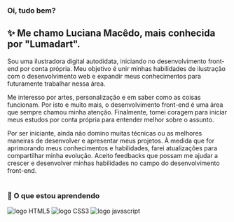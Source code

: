 

### Oi, tudo bem?
## ✨ Me chamo Luciana Macêdo, mais conhecida por "Lumadart".
Sou uma ilustradora digital autodidata, iniciando no desenvolvimento front-end por conta própria. Meu objetivo é unir minhas habilidades de ilustração com o desenvolvimento web e expandir meus conhecimentos para futuramente trabalhar nessa área.

Me interesso por artes, personalização e em saber como as coisas funcionam. Por isto e muito mais, o desenvolvimento front-end é uma área que sempre chamou minha atenção. Finalmente, tomei coragem para iniciar meus estudos por conta própria para entender melhor sobre o assunto. 

Por ser iniciante, ainda não domino muitas técnicas ou as melhores maneiras de desenvolver e apresentar meus projetos. À medida que for aprimorando meus conhecimentos e habilidades, farei atualizações para compartilhar minha evolução. Aceito feedbacks que possam me ajudar a crescer e desenvolver minhas habilidades no campo do desenvolvimento front-end.
#
### 📖 O que estou aprendendo
<img src="https://img.shields.io/badge/HTML5-E34F26?style=for-the-badge&logo=html5&logoColor=white" alt="logo HTML5"> <img src="https://img.shields.io/badge/CSS3-1572B6?style=for-the-badge&logo=css3&logoColor=white" alt="logo CSS3"> <img src="https://img.shields.io/badge/JavaScript-F7DF1E?style=for-the-badge&logo=javascript&logoColor=black" alt="logo javascript">

